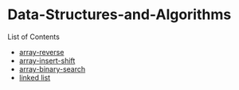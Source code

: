 # Data-Structures-and-Algorithms


List of Contents  
- [array-reverse](./array-reverse/README.md)
- [array-insert-shift](./array-insert-shift/README.md)
- [array-binary-search](./array-binary-search/)
- [linked list](/Linked_List/README.md)

 
